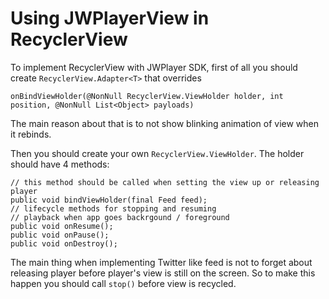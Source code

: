 # Using JWPlayerView in RecyclerView

To implement RecyclerView with JWPlayer SDK, first of all you should create `RecyclerView.Adapter<T>` that overrides 
```
onBindViewHolder(@NonNull RecyclerView.ViewHolder holder, int position, @NonNull List<Object> payloads)
```
The main reason about that is to not show blinking animation of view when it rebinds. 

Then you should create your own `RecyclerView.ViewHolder`. The holder should have 4 methods:
```
// this method should be called when setting the view up or releasing player
public void bindViewHolder(final Feed feed);
// lifecycle methods for stopping and resuming 
// playback when app goes backrgound / foreground 
public void onResume(); 
public void onPause();
public void onDestroy();
```
The main thing when implementing Twitter like feed is not to forget about releasing player before player's view is still on the screen. So to make this happen you should call `stop()` before view is recycled.
